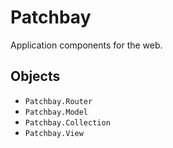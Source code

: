 Patchbay
===

Application components for the web. 

Objects
---

- ``Patchbay.Router``
- ``Patchbay.Model``
- ``Patchbay.Collection``
- ``Patchbay.View``
